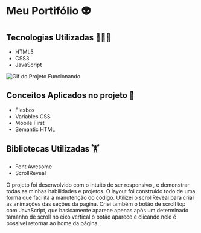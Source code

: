 # Meu Portifólio 👽
## Tecnologias Utilizadas 🚀👩‍🚀
<ul>
<li>HTML5</li>
<li>CSS3</li>
<li>JavaScript</li>
</ul>
<img src="./src/imagens/portifolio.gif" alt="Gif do Projeto Funcionando">

## Conceitos Aplicados no projeto 👀
<ul>
<li>Flexbox</li>
<li>Variables CSS</li>
<li>Mobile First</li>
<li>Semantic HTML</li>
</ul>

## Bibliotecas Utilizadas 🏋️
<ul>
<li>Font Awesome</li>
<li>ScrollReveal</li>
</ul>

O projeto foi desenvolvido com o intuito de ser responsivo , e demonstrar todas as minhas habilidades e projetos.
O layout foi construido todo de uma forma que facilita a manutenção do código.
Utilizei o scrollReveal para criar as animações das seções da pagina.
Criei também o botão de scroll top com JavaScript, que basicamente aparece apenas após um determinado tamanho de scroll no eixo vertical o botão aparece e clicando nele é possivel retornar ao home da página.

